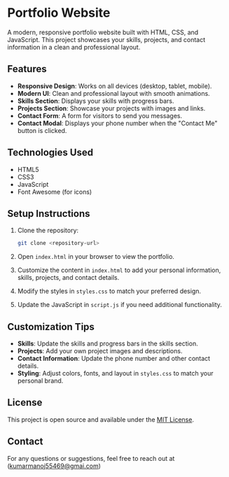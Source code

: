 # Portfolio Website

A modern, responsive portfolio website built with HTML, CSS, and JavaScript. This project showcases your skills, projects, and contact information in a clean and professional layout.

## Features

- **Responsive Design**: Works on all devices (desktop, tablet, mobile).
- **Modern UI**: Clean and professional layout with smooth animations.
- **Skills Section**: Displays your skills with progress bars.
- **Projects Section**: Showcase your projects with images and links.
- **Contact Form**: A form for visitors to send you messages.
- **Contact Modal**: Displays your phone number when the "Contact Me" button is clicked.

## Technologies Used

- HTML5
- CSS3
- JavaScript
- Font Awesome (for icons)

## Setup Instructions

1. Clone the repository:
   ```bash
   git clone <repository-url>
   ```

2. Open `index.html` in your browser to view the portfolio.

3. Customize the content in `index.html` to add your personal information, skills, projects, and contact details.

4. Modify the styles in `styles.css` to match your preferred design.

5. Update the JavaScript in `script.js` if you need additional functionality.

## Customization Tips

- **Skills**: Update the skills and progress bars in the skills section.
- **Projects**: Add your own project images and descriptions.
- **Contact Information**: Update the phone number and other contact details.
- **Styling**: Adjust colors, fonts, and layout in `styles.css` to match your personal brand.

## License

This project is open source and available under the [MIT License](LICENSE).

## Contact

For any questions or suggestions, feel free to reach out at (kumarmanoj55469@gmai.com)
